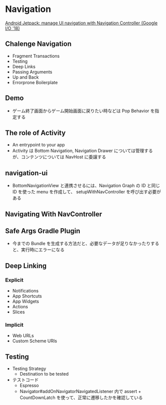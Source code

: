 # Navigation

[Android Jetpack: manage UI navigation with Navigation Controller (Google I/O '18)
](https://www.youtube.com/watch?v=8GCXtCjtg40)

## Chalenge Navigation

* Fragment Transactions
* Testing
* Deep Links
* Passing Arguments
* Up and Back
* Errorprone Boilerplate

## Demo

* ゲーム終了画面からゲーム開始画面に戻りたい時などは Pop Behavior を指定する

## The role of Activity

* An entrypoint to your app
* Activity は Bottom Navigation, Navigation Drawer については管理するが、コンテンツについては NavHost に委譲する

## navigation-ui

* BottomNavigationView と連携させるには、Navigation Graph の ID と同じ ID を使った menu を作成して、 setupWithNavController を呼び出す必要がある

## Navigating With NavController

## Safe Args Gradle Plugin

* 今までの Bundle を生成する方法だと、必要なデータが足りなかったりすると、実行時にエラーになる

## Deep Linking

### Explicit

* Notifications
* App Shortcuts
* App Widgets
* Actions
* Slices

### Implicit

* Web URLs
* Custom Scheme URIs

## Testing

* Testing Strategy
  * Destination to be tested
* テストコード
  * Espresso
  * Navigator#addOnNavigatorNavigatedListener 内で assert +  CountDownLatch を使って、正常に遷移したかを確認している
